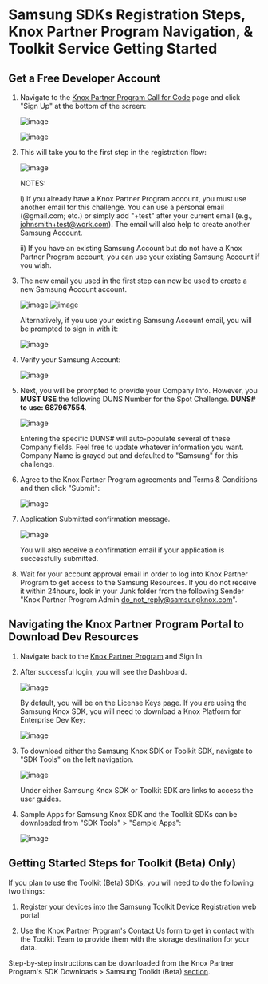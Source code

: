 # Samsung SDKs Registration Steps, Knox Partner Program Navigation, & Toolkit Service Getting Started

## Get a Free Developer Account

1. Navigate to the [Knox Partner Program Call for Code](https://partner.samsungknox.com/callforcode) page and click "Sign Up" at the bottom of the screen:

   ![image](https://user-images.githubusercontent.com/88462282/137194434-61aa97b1-94da-45cd-aca9-43dfc6c2a62a.png)

   ![image](https://user-images.githubusercontent.com/88462282/137194699-57c855a0-fa09-4fb7-b7f8-97d93716896a.png)

2. This will take you to the first step in the registration flow:

   ![image](https://user-images.githubusercontent.com/88462282/132888406-063bbf2d-e786-4629-bf3c-702284607269.png)

   NOTES:

   i) If you already have a Knox Partner Program account, you must use another email for this challenge. You can use a personal email (@gmail.com; etc.) or simply add "+test" after your current email (e.g., johnsmith+test@work.com). The email will also help to create another Samsung Account.

   ii) If you have an existing Samsung Account but do not have a Knox Partner Program account, you can use your existing Samsung Account if you wish.

3. The new email you used in the first step can now be used to create a new Samsung Account account.

   ![image](https://user-images.githubusercontent.com/88462282/132890139-11ae8e87-5667-4ffc-ad10-ab254d69313b.png)
   ![image](https://user-images.githubusercontent.com/88462282/132890162-d1bfef2f-9b39-487c-ab31-09fd19b69e3d.png)

   Alternatively, if you use your existing Samsung Account email, you will be prompted to sign in with it:

   ![image](https://user-images.githubusercontent.com/88462282/132890381-c9074430-2a16-424b-b8e3-99b154fd8897.png)

4. Verify your Samsung Account:

   ![image](https://user-images.githubusercontent.com/88462282/135129003-b7c8097d-7eca-4750-98b7-cd26b565fe53.png)

5. Next, you will be prompted to provide your Company Info. However, you **MUST USE** the following DUNS Number for the Spot Challenge.
   **DUNS# to use: 687967554**.

   ![image](https://user-images.githubusercontent.com/88462282/137195103-ba0bfa26-87da-42fb-b06a-aa4207e48d4f.png)

   Entering the specific DUNS# will auto-populate several of these Company fields. Feel free to update whatever information you want. Company Name is grayed out and defaulted to "Samsung" for this challenge.

6. Agree to the Knox Partner Program agreements and Terms & Conditions and then click "Submit":

   ![image](https://user-images.githubusercontent.com/88462282/132897511-4f4d15ca-086d-4102-b4c5-7bb49ee7f2c3.png)

7. Application Submitted confirmation message.

   ![image](https://user-images.githubusercontent.com/88462282/135001057-e9dce002-78ba-41a8-8a6c-705b7b703114.png)

   You will also receive a confirmation email if your application is successfully submitted.

8. Wait for your account approval email in order to log into Knox Partner Program to get access to the Samsung Resources.
   If you do not receive it within 24hours, look in your Junk folder from the following Sender "Knox Partner Program Admin <do_not_reply@samsungknox.com>".

## Navigating the Knox Partner Program Portal to Download Dev Resources</a>

1. Navigate back to the [Knox Partner Program](https://partner.samsungknox.com/) and Sign In.

2. After successful login, you will see the Dashboard.

   ![image](https://user-images.githubusercontent.com/88462282/135001206-6b261612-e194-42d8-aaa2-7fb667722c33.png)

   By default, you will be on the License Keys page. If you are using the Samsung Knox SDK, you will need to download a Knox Platform for Enterprise Dev Key:

   ![image](https://user-images.githubusercontent.com/88462282/135002586-12001ae4-89e7-4164-8dfa-80af72640abd.png)

3. To download either the Samsung Knox SDK or Toolkit SDK, navigate to "SDK Tools" on the left navigation.

   ![image](https://user-images.githubusercontent.com/88462282/135002253-4aa04c2c-3349-4d10-be13-c5d520564f1d.png)

   Under either Samsung Knox SDK or Toolkit SDK are links to access the user guides.

4. Sample Apps for Samsung Knox SDK and the Toolkit SDKs can be downloaded from "SDK Tools" > "Sample Apps":

   ![image](https://user-images.githubusercontent.com/88462282/135002351-582d70e3-6145-4f5e-a400-328d47b2305e.png)

## Getting Started Steps for Toolkit (Beta) Only)

If you plan to use the Toolkit (Beta) SDKs, you will need to do the following two things:

1. Register your devices into the Samsung Toolkit Device Registration web portal

2. Use the Knox Partner Program's Contact Us form to get in contact with the Toolkit Team to provide them with the storage destination for your data.

Step-by-step instructions can be downloaded from the Knox Partner Program's SDK Downloads > Samsung Toolkit (Beta) [section](https://partner.samsungknox.com/dashboard/download).
